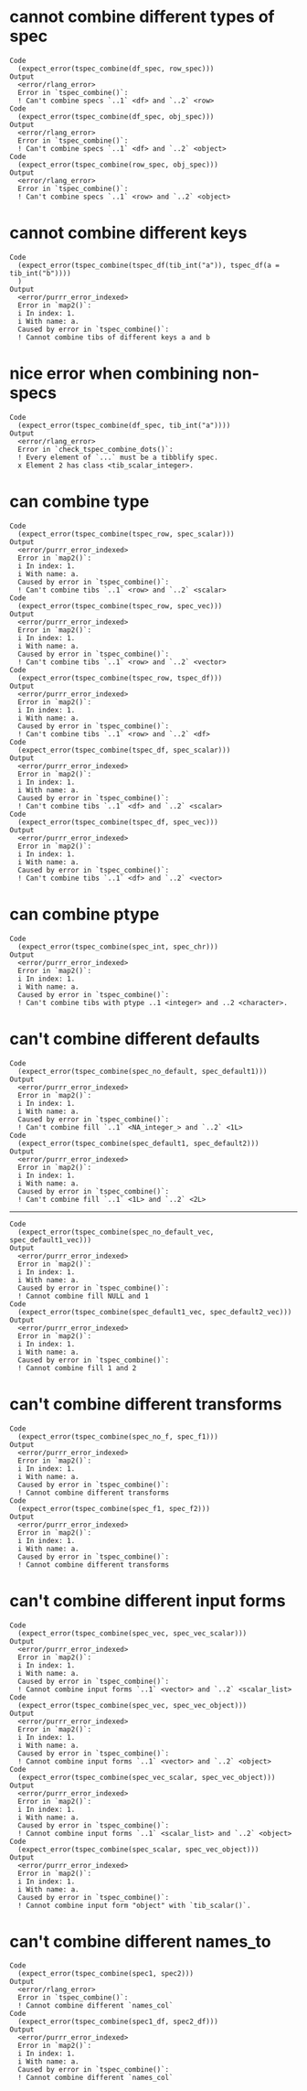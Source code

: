 # cannot combine different types of spec

    Code
      (expect_error(tspec_combine(df_spec, row_spec)))
    Output
      <error/rlang_error>
      Error in `tspec_combine()`:
      ! Can't combine specs `..1` <df> and `..2` <row>
    Code
      (expect_error(tspec_combine(df_spec, obj_spec)))
    Output
      <error/rlang_error>
      Error in `tspec_combine()`:
      ! Can't combine specs `..1` <df> and `..2` <object>
    Code
      (expect_error(tspec_combine(row_spec, obj_spec)))
    Output
      <error/rlang_error>
      Error in `tspec_combine()`:
      ! Can't combine specs `..1` <row> and `..2` <object>

# cannot combine different keys

    Code
      (expect_error(tspec_combine(tspec_df(tib_int("a")), tspec_df(a = tib_int("b"))))
      )
    Output
      <error/purrr_error_indexed>
      Error in `map2()`:
      i In index: 1.
      i With name: a.
      Caused by error in `tspec_combine()`:
      ! Cannot combine tibs of different keys a and b

# nice error when combining non-specs

    Code
      (expect_error(tspec_combine(df_spec, tib_int("a"))))
    Output
      <error/rlang_error>
      Error in `check_tspec_combine_dots()`:
      ! Every element of `...` must be a tibblify spec.
      x Element 2 has class <tib_scalar_integer>.

# can combine type

    Code
      (expect_error(tspec_combine(tspec_row, spec_scalar)))
    Output
      <error/purrr_error_indexed>
      Error in `map2()`:
      i In index: 1.
      i With name: a.
      Caused by error in `tspec_combine()`:
      ! Can't combine tibs `..1` <row> and `..2` <scalar>
    Code
      (expect_error(tspec_combine(tspec_row, spec_vec)))
    Output
      <error/purrr_error_indexed>
      Error in `map2()`:
      i In index: 1.
      i With name: a.
      Caused by error in `tspec_combine()`:
      ! Can't combine tibs `..1` <row> and `..2` <vector>
    Code
      (expect_error(tspec_combine(tspec_row, tspec_df)))
    Output
      <error/purrr_error_indexed>
      Error in `map2()`:
      i In index: 1.
      i With name: a.
      Caused by error in `tspec_combine()`:
      ! Can't combine tibs `..1` <row> and `..2` <df>
    Code
      (expect_error(tspec_combine(tspec_df, spec_scalar)))
    Output
      <error/purrr_error_indexed>
      Error in `map2()`:
      i In index: 1.
      i With name: a.
      Caused by error in `tspec_combine()`:
      ! Can't combine tibs `..1` <df> and `..2` <scalar>
    Code
      (expect_error(tspec_combine(tspec_df, spec_vec)))
    Output
      <error/purrr_error_indexed>
      Error in `map2()`:
      i In index: 1.
      i With name: a.
      Caused by error in `tspec_combine()`:
      ! Can't combine tibs `..1` <df> and `..2` <vector>

# can combine ptype

    Code
      (expect_error(tspec_combine(spec_int, spec_chr)))
    Output
      <error/purrr_error_indexed>
      Error in `map2()`:
      i In index: 1.
      i With name: a.
      Caused by error in `tspec_combine()`:
      ! Can't combine tibs with ptype ..1 <integer> and ..2 <character>.

# can't combine different defaults

    Code
      (expect_error(tspec_combine(spec_no_default, spec_default1)))
    Output
      <error/purrr_error_indexed>
      Error in `map2()`:
      i In index: 1.
      i With name: a.
      Caused by error in `tspec_combine()`:
      ! Can't combine fill `..1` <NA_integer_> and `..2` <1L>
    Code
      (expect_error(tspec_combine(spec_default1, spec_default2)))
    Output
      <error/purrr_error_indexed>
      Error in `map2()`:
      i In index: 1.
      i With name: a.
      Caused by error in `tspec_combine()`:
      ! Can't combine fill `..1` <1L> and `..2` <2L>

---

    Code
      (expect_error(tspec_combine(spec_no_default_vec, spec_default1_vec)))
    Output
      <error/purrr_error_indexed>
      Error in `map2()`:
      i In index: 1.
      i With name: a.
      Caused by error in `tspec_combine()`:
      ! Cannot combine fill NULL and 1
    Code
      (expect_error(tspec_combine(spec_default1_vec, spec_default2_vec)))
    Output
      <error/purrr_error_indexed>
      Error in `map2()`:
      i In index: 1.
      i With name: a.
      Caused by error in `tspec_combine()`:
      ! Cannot combine fill 1 and 2

# can't combine different transforms

    Code
      (expect_error(tspec_combine(spec_no_f, spec_f1)))
    Output
      <error/purrr_error_indexed>
      Error in `map2()`:
      i In index: 1.
      i With name: a.
      Caused by error in `tspec_combine()`:
      ! Cannot combine different transforms
    Code
      (expect_error(tspec_combine(spec_f1, spec_f2)))
    Output
      <error/purrr_error_indexed>
      Error in `map2()`:
      i In index: 1.
      i With name: a.
      Caused by error in `tspec_combine()`:
      ! Cannot combine different transforms

# can't combine different input forms

    Code
      (expect_error(tspec_combine(spec_vec, spec_vec_scalar)))
    Output
      <error/purrr_error_indexed>
      Error in `map2()`:
      i In index: 1.
      i With name: a.
      Caused by error in `tspec_combine()`:
      ! Cannot combine input forms `..1` <vector> and `..2` <scalar_list>
    Code
      (expect_error(tspec_combine(spec_vec, spec_vec_object)))
    Output
      <error/purrr_error_indexed>
      Error in `map2()`:
      i In index: 1.
      i With name: a.
      Caused by error in `tspec_combine()`:
      ! Cannot combine input forms `..1` <vector> and `..2` <object>
    Code
      (expect_error(tspec_combine(spec_vec_scalar, spec_vec_object)))
    Output
      <error/purrr_error_indexed>
      Error in `map2()`:
      i In index: 1.
      i With name: a.
      Caused by error in `tspec_combine()`:
      ! Cannot combine input forms `..1` <scalar_list> and `..2` <object>
    Code
      (expect_error(tspec_combine(spec_scalar, spec_vec_object)))
    Output
      <error/purrr_error_indexed>
      Error in `map2()`:
      i In index: 1.
      i With name: a.
      Caused by error in `tspec_combine()`:
      ! Cannot combine input form "object" with `tib_scalar()`.

# can't combine different names_to

    Code
      (expect_error(tspec_combine(spec1, spec2)))
    Output
      <error/rlang_error>
      Error in `tspec_combine()`:
      ! Cannot combine different `names_col`
    Code
      (expect_error(tspec_combine(spec1_df, spec2_df)))
    Output
      <error/purrr_error_indexed>
      Error in `map2()`:
      i In index: 1.
      i With name: a.
      Caused by error in `tspec_combine()`:
      ! Cannot combine different `names_col`

